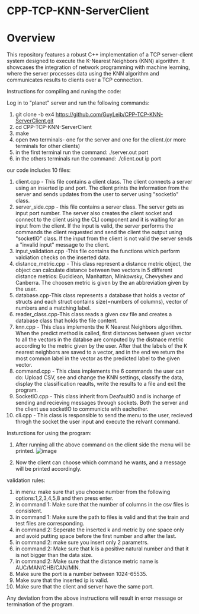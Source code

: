 # CPP-TCP-KNN-ServerClient

# Overview
This repository features a robust C++ implementation of a TCP server-client system designed to execute the K-Nearest Neighbors (KNN) algorithm. It showcases the integration of network programming with machine learning, where the server processes data using the KNN algorithm and communicates results to clients over a TCP connection.

Instructions for compiling and runing the code: 

Log in to "planet" server and run the following commands:
1. git clone -b ex4 https://github.com/GuyLeib/CPP-TCP-KNN-ServerClient.git
3. cd CPP-TCP-KNN-ServerClient 
4. make
5. open two terminals- one for the server and one for the client.(or more terminals for other clients)
6. in the first terminal run the command: ./server.out port
7. in the others  terminals run the command: ./client.out ip port


our code includes 10 files: 
1. client.cpp - This file contains a client class. The client connects a server using an inserted ip and port. The client prints the information from the server and sends updates from the user to server using "socketIo" class.
2. server_side.cpp - this file contains a server class. The server gets as input port number. The server also creates the client socket and connect to the client using the CLI component and it is waiting for an input from the client. If the input is valid, the server performs the commands the client requested and send the client the output using "socketIO" class. If the input from the client is not valid the server sends a "invalid input" message to the client.
3. input_validation.cpp -This file contains the functions which perform valdiation checks on the inserted data. 
4. distance_metric.cpp - This class represent a distance metric object, the object can calculate distance between two vectors in 5 different distance metrics: Eucldiean, Manhattan, Minkowsky, Chevyshev and Canberra. The choosen metric is given by the an abbreviation given by the user.
5. database.cpp-This class represents a database that holds a vector of structs and each struct contains size(=numbers of columns), vector of numbers and a matching label.
6. reader_class.cpp-This class reads a given csv file and creates a database class that holds the file content.
7. knn.cpp - This class implements the K Nearest Neighbors algorithm. When the predict method is called, first distances between given vector to all the vectors in the databse are computed by the distnace metric according to the metric given by the user. After that the labels of the K nearest neighbors are saved to a vector, and in the end we return the most common label in the vector as the predicted label to the given vector.
8. command.cpp - This class implements the 6 commands the user can do: Upload CSV, see and change the KNN settings, classify the data, display the classification reaults, write the results to a file and exit the program.
9. SocketIO.cpp - This class inherit from DeafaultIO and is incharge of sending and recieving messages through sockets. Both the server and the client use socketIO to communicte with eachother. 
10. cli.cpp - This class is responsible to send the menu to the user, recieved throgh the socket the user input and execute the relvant command.

Insturctions for using the program:

1. After running all the above command on the client side the menu will be printed.
![image](https://user-images.githubusercontent.com/92683819/214888740-b8b416d9-50f2-4726-9e68-bae5b84e435d.png)

3. Now the client can choose which command he wants, and a message will be printed accordingly. 

validation rules:

1. in menu: make sure that you choose number from the following options:1,2,3,4,5,8 and then press enter.
2. in command 1: Make sure that the number of columns in the csv files is consistent.
3. in command 1: Make sure the path to files is valid and that the train and test files are corresponding.
4. in command 2: Seperate the inserted k and metric by one space only and avoid putting space before the first number and after the last.
5. in command 2: make sure you insert only 2 parametrs.
6. in command 2: Make sure that k is a positive natural number and that it is not bigger than the data size.
7. in command 2: Make sure that the distance metric name is AUC/MAN/CHB/CAN/MIN.
8. Make sure the port is a number between 1024-65535.
9. Make sure that the inserted ip is valid.
10. Make sure that the client and server have the same port.

Any deviation from the above instructions will result in error message or termination of the program.
